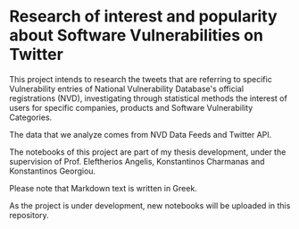 # Research of interest and popularity about Software Vulnerabilities on Twitter

This project intends to research the tweets that are referring to specific Vulnerability entries
of National Vulnerability Database's official registrations
(NVD), investigating through statistical methods the interest of users for specific companies,
products and Software Vulnerability Categories.

The data that we analyze comes from NVD Data Feeds and Twitter API.

The notebooks of this project are part of  my thesis development, under the supervision of Prof. Eleftherios Angelis, Konstantinos Charmanas and Konstantinos Georgiou.

Please note that Markdown text is written in Greek.

As the project is under development, new notebooks will be uploaded in this repository.
